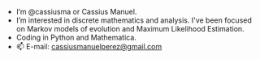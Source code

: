 - I’m @cassiusma or Cassius Manuel.
-  I’m interested in discrete mathematics and analysis. I've been focused on Markov models of evolution and Maximum Likelihood Estimation.
- Coding in Python and Mathematica. 
- 📫 E-mail: cassiusmanuelperez@gmail.com

<!---
cassiusma/cassiusma is a ✨ special ✨ repository because its `README.md` (this file) appears on your GitHub profile.
You can click the Preview link to take a look at your changes.
--->
